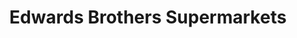---
title: "Edwards Brothers Supermarkets"
url: /ellsworth/edwards-brothers-supermarkets/
shop: Supermarkt
---